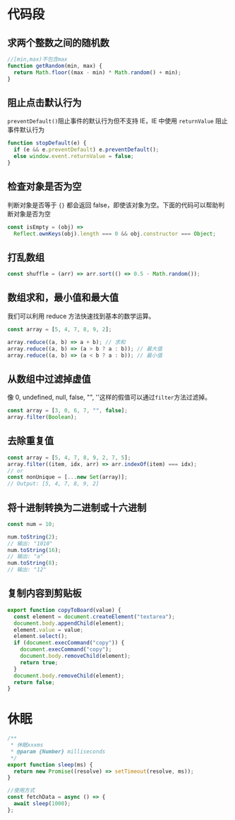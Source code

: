 # 代码段

## 求两个整数之间的随机数

```js
//[min,max)不包含max
function getRandom(min, max) {
  return Math.floor((max - min) * Math.random() + min);
}
```

## 阻止点击默认行为

`preventDefault()`阻止事件的默认行为但不支持 IE，IE 中使用 `returnValue` 阻止事件默认行为

```js
function stopDefault(e) {
  if (e && e.preventDefault) e.preventDefault();
  else window.event.returnValue = false;
}
```

## 检查对象是否为空

判断对象是否等于 `{}` 都会返回 false，即使该对象为空。下面的代码可以帮助判断对象是否为空

```js
const isEmpty = (obj) =>
  Reflect.ownKeys(obj).length === 0 && obj.constructor === Object;
```

## 打乱数组

```js
const shuffle = (arr) => arr.sort(() => 0.5 - Math.random());
```

## 数组求和，最小值和最大值

我们可以利用 reduce 方法快速找到基本的数学运算。

```js
const array = [5, 4, 7, 8, 9, 2];

array.reduce((a, b) => a + b); // 求和
array.reduce((a, b) => (a > b ? a : b)); // 最大值
array.reduce((a, b) => (a < b ? a : b)); // 最小值
```

## 从数组中过滤掉虚值

像 0, undefined, null, false, "", ''这样的假值可以通过`filter`方法过滤掉。

```js
const array = [3, 0, 6, 7, "", false];
array.filter(Boolean);
```

## 去除重复值

```js
const array = [5, 4, 7, 8, 9, 2, 7, 5];
array.filter((item, idx, arr) => arr.indexOf(item) === idx);
// or
const nonUnique = [...new Set(array)];
// Output: [5, 4, 7, 8, 9, 2]
```

## 将十进制转换为二进制或十六进制

```js
const num = 10;

num.toString(2);
// 输出: "1010"
num.toString(16);
// 输出: "a"
num.toString(8);
// 输出: "12"
```

## 复制内容到剪贴板

```js
export function copyToBoard(value) {
  const element = document.createElement("textarea");
  document.body.appendChild(element);
  element.value = value;
  element.select();
  if (document.execCommand("copy")) {
    document.execCommand("copy");
    document.body.removeChild(element);
    return true;
  }
  document.body.removeChild(element);
  return false;
}
```

# 休眠

```js
/**
 * 休眠xxxms
 * @param {Number} milliseconds
 */
export function sleep(ms) {
  return new Promise((resolve) => setTimeout(resolve, ms));
}

//使用方式
const fetchData = async () => {
  await sleep(1000);
};
```
